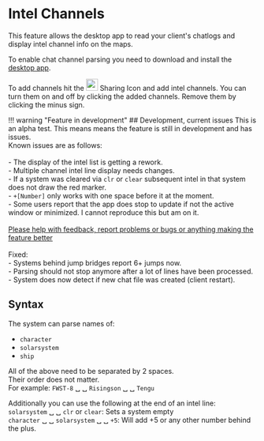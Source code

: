 # Intel Channels
This feature allows the desktop app to read your client's chatlogs and display intel channel info on the maps. 

To enable chat channel parsing you need to download and install the [desktop app](https://www.dropbox.com/s/feo1z1055a7jmpd/Eveeye_v001.exe?dl=0).

To add channels hit the <img src="https://raw.githubusercontent.com/Risingson/eedocs/master/docs/images/Share-100_off.png" width="24" height="24" > Sharing Icon and add intel channels. You can turn them on and off by clicking the added channels. Remove them by clicking the minus sign.

!!! warning "Feature in development"
    ## Development, current issues
    This is an alpha test. This means means the feature is still in development and has issues.<br>Known issues are as follows:<br><br>
     - The display of the intel list is getting a rework.<br>
     - Multiple channel intel line display needs changes.<br>
     - If a system was cleared via `clr` or `clear` subsequent intel in that system does not draw the red marker.<br>
     - `+[Number]` only works with one space before it at the moment.<br>
     - Some users report that the app does stop to update if not the active window or minimized. I cannot reproduce this but am on it.<br>
    <br> 
    [Please help with feedback, report problems or bugs or anything making the feature better](https://feedback.userreport.com/7ab42bbb-8bf8-4955-9573-c0b1213b1ba7/#submit/bug)<br><br> 
    Fixed:<br>
    - Systems behind jump bridges report 6+ jumps now.<br>
    - Parsing should not stop anymore after a lot of lines have been processed.<br>
    - System does now detect if new chat file was created (client restart).<br> 
    
## Syntax
The system can parse names of:

 - `character` 
 - `solarsystem`
 - `ship` 

All of the above need to be separated by 2 spaces.<br>Their order does not matter.<br> For example: `FWST-8` &#9251; &#9251; `Risingson` &#9251; &#9251; `Tengu`

Additionally you can use the following at the end of an intel line:<br>
`solarsystem` &#9251; &#9251; `clr` or `clear`: Sets a system empty<br>
`character` &#9251; &#9251; `solarsystem` &#9251; &#9251; `+5`: Will add +5 or any other number behind the plus.
<!--stackedit_data:
eyJoaXN0b3J5IjpbMTk1ODU0OTQxLC0xODkyMDk4ODUxLC0xOT
E3MzgxNDU0LC05MDc3NTU1MjYsMTI5MzE2MjcyMywxMjkzMTYy
NzIzLDE5ODQyMTkwMSwtMTEyNDIxNjM1Nyw2OTQ5MjUxMDEsMT
g5MDYwMDkxNSwtMjQ5OTcyNTYzLC0xMzE4MzQ4ODcwLDEwOTYx
MTcxMzMsLTE1MjI2ODM2ODEsMTg2MjYwMzA3MCwtMjA2NTE2Mz
A4LDE5OTAyNjc0MzksLTE0MDM0ODkxMDEsLTIxNDE4ODc4Mjgs
MTk4NTAyNzUxMV19
-->